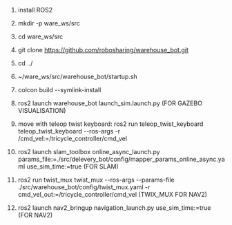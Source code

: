 1. install ROS2

2. mkdir -p ware_ws/src

3. cd ware_ws/src

4. git clone https://github.com/robosharing/warehouse_bot.git

5. cd ../

6. ~/ware_ws/src/warehouse_bot/startup.sh

7. colcon build --symlink-install

8. ros2 launch warehouse_bot launch_sim.launch.py (FOR GAZEBO VISUALISATION)

9. move with teleop twist keyboard: ros2 run teleop_twist_keyboard teleop_twist_keyboard --ros-args -r /cmd_vel:=/tricycle_controller/cmd_vel

10. ros2 launch slam_toolbox online_async_launch.py params_file:=./src/delevery_bot/config/mapper_params_online_async.yaml use_sim_time:=true (FOR SLAM)

11. ros2 run twist_mux twist_mux --ros-args --params-file ./src/warehouse_bot/config/twist_mux.yaml -r cmd_vel_out:=/tricycle_controller/cmd_vel (TWIX_MUX FOR NAV2)

12. ros2 launch nav2_bringup navigation_launch.py use_sim_time:=true (FOR NAV2)
